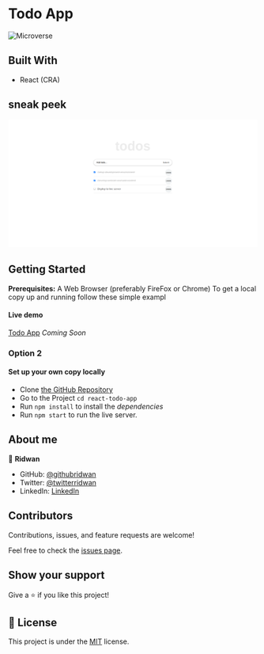 # Todo App

![Microverse](https://img.shields.io/badge/Microverse-blueviolet)

## Built With

- React (CRA)


## sneak peek

![Application screenshot](src/todoApp.png)

## Getting Started

**Prerequisites:** A Web Browser (preferably FireFox or Chrome)
To get a local copy up and running follow these simple exampl

#### Live demo

[Todo App](https://ridwanediallo.github.io/react-todo-app/) _Coming Soon_

### **Option 2**

#### Set up your own copy locally

- Clone [the GitHub Repository](https://github.com/ridwanediallo/react-todo-app.git)
- Go to the Project `cd react-todo-app`
- Run `npm install` to install the _dependencies_
- Run `npm start` to run the live server.

## About me

👤 **Ridwan**

- GitHub: [@githubridwan](https://github.com/ridwanediallo)
- Twitter: [@twitterridwan](https://twitter.com/RidwaneD)
- LinkedIn: [LinkedIn](https://www.linkedin.com/in/ridwan-diallo-9a1634193)

## Contributors

Contributions, issues, and feature requests are welcome!

Feel free to check the [issues page](../../issues/).

## Show your support

Give a ⭐️ if you like this project!

## 📝 License

This project is under the [MIT](./LICENSE) license.
